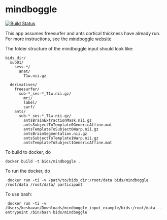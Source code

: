 # mindboggle

[![Build Status](https://circleci.com/gh/BIDS-Apps/mindboggle.png?circle-token=:d4d232bd9d9bcf925155774e1b2d24cdc365bd19)](https://circleci.com/gh/BIDS-Apps/mindboggle)  


This app assumes freesurfer and ants cortical thickness have already run. 
For more instructions, see the [mindboggle website](http://mindboggle.readthedocs.io/en/latest/#preprocessing)

The folder structure of the mindboggle input should look like:
```
bids_dir/
  sub01/
    sess-*/
      anat/
        T1w.nii.gz
      
  derivatives/
    freesurfer/
      sub-*_ses-*_T1w.nii.gz/
        mri/ 
        label/
        surf/
    ants/
      sub-*_ses-*_T1w.nii.gz/
        antsBrainExtractionMask.nii.gz		
        antsSubjectToTemplate0GenericAffine.mat	
        antsTemplateToSubject0Warp.nii.gz
        antsBrainSegmentation.nii.gz		
        antsSubjectToTemplate1Warp.nii.gz	
        antsTemplateToSubject1GenericAffine.mat
```

To build to docker, do

```
docker build -t bids/mindboggle .
```

To run the docker, do

```
 docker run -ti -v /path/to/bids_dir:/root/data bids/mindboggle /root/data /root/data/ participant
```

To use bash:

```
 docker run -ti -v /Users/keshavan/Downloads/mindboggle_input_example/bids:/root/data --entrypoint /bin/bash bids/mindboggle 
```
